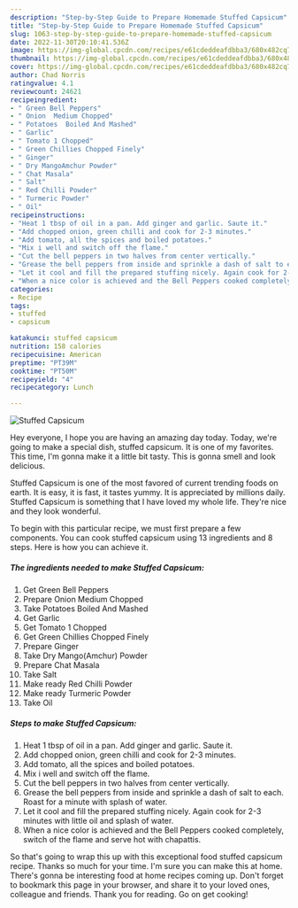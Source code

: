 ```yaml
---
description: "Step-by-Step Guide to Prepare Homemade Stuffed Capsicum"
title: "Step-by-Step Guide to Prepare Homemade Stuffed Capsicum"
slug: 1063-step-by-step-guide-to-prepare-homemade-stuffed-capsicum
date: 2022-11-30T20:10:41.536Z
image: https://img-global.cpcdn.com/recipes/e61cdeddeafdbba3/680x482cq70/stuffed-capsicum-recipe-main-photo.jpg
thumbnail: https://img-global.cpcdn.com/recipes/e61cdeddeafdbba3/680x482cq70/stuffed-capsicum-recipe-main-photo.jpg
cover: https://img-global.cpcdn.com/recipes/e61cdeddeafdbba3/680x482cq70/stuffed-capsicum-recipe-main-photo.jpg
author: Chad Norris
ratingvalue: 4.1
reviewcount: 24621
recipeingredient:
- " Green Bell Peppers"
- " Onion  Medium Chopped"
- " Potatoes  Boiled And Mashed"
- " Garlic"
- " Tomato 1 Chopped"
- " Green Chillies Chopped Finely"
- " Ginger"
- " Dry MangoAmchur Powder"
- " Chat Masala"
- " Salt"
- " Red Chilli Powder"
- " Turmeric Powder"
- " Oil"
recipeinstructions:
- "Heat 1 tbsp of oil in a pan. Add ginger and garlic. Saute it."
- "Add chopped onion, green chilli and cook for 2-3 minutes."
- "Add tomato, all the spices and boiled potatoes."
- "Mix i well and switch off the flame."
- "Cut the bell peppers in two halves from center vertically."
- "Grease the bell peppers from inside and sprinkle a dash of salt to each. Roast for a minute with splash of water."
- "Let it cool and fill the prepared stuffing nicely. Again cook for 2-3 minutes with little oil and splash of water."
- "When a nice color is achieved and the Bell Peppers cooked completely, switch of the flame and serve hot with chapattis."
categories:
- Recipe
tags:
- stuffed
- capsicum

katakunci: stuffed capsicum 
nutrition: 158 calories
recipecuisine: American
preptime: "PT39M"
cooktime: "PT50M"
recipeyield: "4"
recipecategory: Lunch

---
```



![Stuffed Capsicum](https://img-global.cpcdn.com/recipes/e61cdeddeafdbba3/680x482cq70/stuffed-capsicum-recipe-main-photo.jpg)

Hey everyone, I hope you are having an amazing day today. Today, we're going to make a special dish, stuffed capsicum. It is one of my favorites. This time, I'm gonna make it a little bit tasty. This is gonna smell and look delicious.

Stuffed Capsicum is one of the most favored of current trending foods on earth. It is easy, it is fast, it tastes yummy. It is appreciated by millions daily. Stuffed Capsicum is something that I have loved my whole life. They're nice and they look wonderful.




To begin with this particular recipe, we must first prepare a few components. You can cook stuffed capsicum using 13 ingredients and 8 steps. Here is how you can achieve it.

<!--inarticleads1-->

##### The ingredients needed to make Stuffed Capsicum:

1. Get  Green Bell Peppers
1. Prepare  Onion  Medium Chopped
1. Take  Potatoes  Boiled And Mashed
1. Get  Garlic
1. Get  Tomato 1 Chopped
1. Get  Green Chillies Chopped Finely
1. Prepare  Ginger
1. Take  Dry Mango(Amchur) Powder
1. Prepare  Chat Masala
1. Take  Salt
1. Make ready  Red Chilli Powder
1. Make ready  Turmeric Powder
1. Take  Oil




<!--inarticleads2-->

##### Steps to make Stuffed Capsicum:

1. Heat 1 tbsp of oil in a pan. Add ginger and garlic. Saute it.
1. Add chopped onion, green chilli and cook for 2-3 minutes.
1. Add tomato, all the spices and boiled potatoes.
1. Mix i well and switch off the flame.
1. Cut the bell peppers in two halves from center vertically.
1. Grease the bell peppers from inside and sprinkle a dash of salt to each. Roast for a minute with splash of water.
1. Let it cool and fill the prepared stuffing nicely. Again cook for 2-3 minutes with little oil and splash of water.
1. When a nice color is achieved and the Bell Peppers cooked completely, switch of the flame and serve hot with chapattis.




So that's going to wrap this up with this exceptional food stuffed capsicum recipe. Thanks so much for your time. I'm sure you can make this at home. There's gonna be interesting food at home recipes coming up. Don't forget to bookmark this page in your browser, and share it to your loved ones, colleague and friends. Thank you for reading. Go on get cooking!
